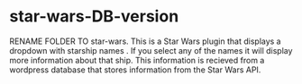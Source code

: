 # star-wars-DB-version
RENAME FOLDER TO star-wars. This is a Star Wars plugin that displays a dropdown with starship names . If you select any of the names it will display more information about that ship. This information is recieved  from a wordpress database that stores information from the Star Wars API.
